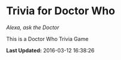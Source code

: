 # Trivia for Doctor Who
*Alexa, ask the Doctor*

This is a Doctor Who Trivia Game

**Last Updated:** 2016-03-12 16:38:26